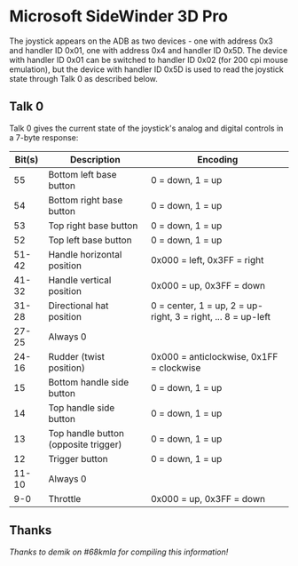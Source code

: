 # Microsoft SideWinder 3D Pro

The joystick appears on the ADB as two devices - one with address 0x3 and handler ID 0x01, one with address 0x4 and handler ID 0x5D.  The device with handler ID 0x01 can be switched to handler ID 0x02 (for 200 cpi mouse emulation), but the device with handler ID 0x5D is used to read the joystick state through Talk 0 as described below.


## Talk 0

Talk 0 gives the current state of the joystick's analog and digital controls in a 7-byte response:

| Bit(s) | Description                          | Encoding                                                     |
| ------ | ------------------------------------ | ------------------------------------------------------------ |
| 55     | Bottom left base button              | 0 = down, 1 = up                                             |
| 54     | Bottom right base button             | 0 = down, 1 = up                                             |
| 53     | Top right base button                | 0 = down, 1 = up                                             |
| 52     | Top left base button                 | 0 = down, 1 = up                                             |
| 51-42  | Handle horizontal position           | 0x000 = left, 0x3FF = right                                  |
| 41-32  | Handle vertical position             | 0x000 = up, 0x3FF = down                                     |
| 31-28  | Directional hat position             | 0 = center, 1 = up, 2 = up-right, 3 = right, ... 8 = up-left |
| 27-25  | Always 0                             |                                                              |
| 24-16  | Rudder (twist position)              | 0x000 = anticlockwise, 0x1FF = clockwise                     |
| 15     | Bottom handle side button            | 0 = down, 1 = up                                             |
| 14     | Top handle side button               | 0 = down, 1 = up                                             |
| 13     | Top handle button (opposite trigger) | 0 = down, 1 = up                                             |
| 12     | Trigger button                       | 0 = down, 1 = up                                             |
| 11-10  | Always 0                             |                                                              |
| 9-0    | Throttle                             | 0x000 = up, 0x3FF = down                                     |


## Thanks

*Thanks to demik on #68kmla for compiling this information!*
